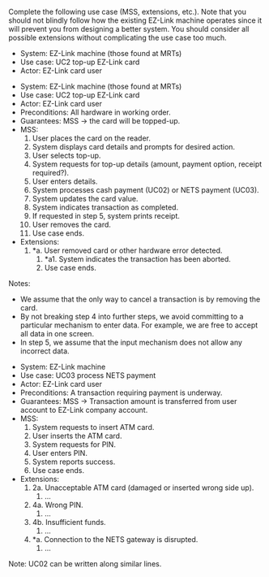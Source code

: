 <link rel="stylesheet" href="{{baseUrl}}/css/common.css">

<panel header=":lock::key: EZ-Link top-up use case :two:">
<question has-input="true">

Complete the following use case (MSS, extensions, etc.). Note that you should not blindly follow how the existing EZ-Link machine operates since it will prevent you from designing a better system.  You should consider all possible extensions without complicating the use case too much.

<tip-box>

* System: EZ-Link machine (those found at MRTs)
* Use case: UC2 top-up EZ-Link card
* Actor: EZ-Link card user

</tip-box>

<div slot="answer">

<tip-box>
  <div>
    <ul>
      <li>System: EZ-Link machine (those found at MRTs)</li>
      <li>Use case: UC2 top-up EZ-Link card</li>
      <li>Actor: EZ-Link card user</li>
      <li>Preconditions: All hardware in working order.</li>
      <li>Guarantees: MSS -> the card will be topped-up.</li>
      <li>MSS:
        <ol>
          <li>User places the card on the reader.</li>
          <li>System displays card details and prompts for desired action.</li>
          <li>User selects top-up.</li>
          <li>System requests for top-up details (amount, payment option, receipt required?).</li>
          <li>User enters details.</li>
          <li>System processes <span class="underline">cash payment (UC02)</span> or <span class="underline">NETS payment (UC03).</span></li>
          <li>System updates the card value.</li>
          <li>System indicates transaction as completed.</li>
          <li>If requested in step 5, system prints receipt.</li>
          <li>User removes the card.</li>
          <li class="custom-bullet-point">Use case ends.</li>
        </ol>
      </li>
      <li> Extensions:
        <ol class="custom-bullet-list">
          <li>*a. User removed card or other hardware error detected.
            <ol class="custom-bullet-list">
              <li>*a1. System indicates the transaction has been aborted.</li>
              <li>Use case ends.</li>
            </ol>
          </li>
        </ol>
      </li>
    </ul>
  </div>

Notes:
*	We assume that the only way to cancel a transaction is by removing the card.
*	By not breaking step 4 into further steps, we avoid committing to a particular mechanism to enter data. For example, we are free to accept all data in one screen.
*	In step 5, we assume that the input mechanism does not allow any incorrect data.

</tip-box>

<tip-box>
  <div>
    <ul>
      <li>System: EZ-Link machine</li>
      <li>Use case: UC03 process NETS payment</li>
      <li>Actor: EZ-Link card user</li>
      <li>Preconditions: A transaction requiring payment is underway.</li>
      <li>Guarantees: MSS -> Transaction amount is transferred from user account to EZ-Link company account.</li>
      <li>MSS:
        <ol>
          <li>System requests to insert ATM card.</li>
          <li>User inserts the ATM card.</li>
          <li>System requests for PIN.</li>
          <li>User enters PIN.</li>
          <li>System reports success.</li>
          <li class="custom-bullet-point">Use case ends.</li>
        </ol>
      </li>
      <li> Extensions:
        <ol class="custom-bullet-list">
          <li>2a. Unacceptable ATM card (damaged or inserted wrong side up).
            <ol class="custom-bullet-list">
              <li>...</li>
            </ol>
          </li>
          <li>4a. Wrong PIN.
            <ol class="custom-bullet-list">
              <li>...</li>
            </ol>
          </li>
          <li>4b. Insufficient funds.
            <ol class="custom-bullet-list">
              <li>...</li>
            </ol>
          </li>
          <li>*a. Connection to the NETS gateway is disrupted.
            <ol class="custom-bullet-list">
              <li>...</li>
            </ol>
          </li>
        </ol>
      </li>
    </ul>
  </div>

Note: UC02 can be written along similar lines.

</tip-box>

</div>
</question>
</panel>
